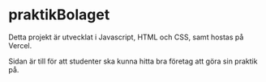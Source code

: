 # praktikBolaget

Detta projekt är utvecklat i Javascript, HTML och CSS, samt hostas på Vercel.

Sidan är till för att studenter ska kunna hitta bra företag att göra sin praktik på.

